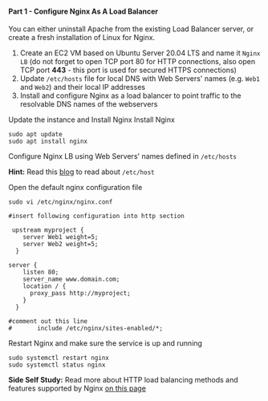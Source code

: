 #### Part 1 - Configure Nginx As A Load Balancer

You can either uninstall Apache from the existing Load Balancer server, or create a fresh installation of Linux for Nginx.

1. Create an EC2 VM based on Ubuntu Server 20.04 LTS and name it `Nginx LB` (do not forget to open TCP port 80 for HTTP connections, also open TCP port **443** - this port is used for secured HTTPS connections)
2. Update `/etc/hosts` file for local DNS with Web Servers' names (e.g. `Web1` and `Web2`) and their local IP addresses
4. Install and configure Nginx as a load balancer to point traffic to the resolvable DNS names of the webservers

Update the instance and Install Nginx Install Nginx

```
sudo apt update
sudo apt install nginx
```

Configure Nginx LB using Web Servers' names defined in `/etc/hosts`

**Hint:** Read this [blog](https://linuxize.com/post/how-to-edit-your-hosts-file/) to read about `/etc/host`


Open the default nginx configuration file

`sudo vi /etc/nginx/nginx.conf`

```
#insert following configuration into http section

 upstream myproject {
    server Web1 weight=5;
    server Web2 weight=5;
  }

server {
    listen 80;
    server_name www.domain.com;
    location / {
      proxy_pass http://myproject;
    }
  }

#comment out this line
#       include /etc/nginx/sites-enabled/*;

```

Restart Nginx and make sure the service is up and running

```
sudo systemctl restart nginx
sudo systemctl status nginx
```

**Side Self Study:** Read more about HTTP load balancing methods and features supported by Nginx [on this page](https://docs.nginx.com/nginx/admin-guide/load-balancer/http-load-balancer/)
